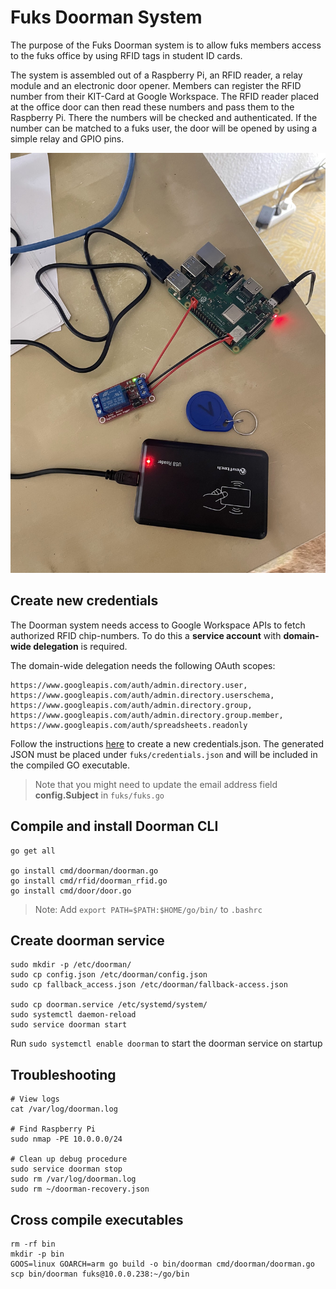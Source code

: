 # Fuks Doorman System

The purpose of the Fuks Doorman system is to allow fuks members access to the fuks office
by using RFID tags in student ID cards.

The system is assembled out of a Raspberry Pi, an RFID reader, a relay module and an electronic door opener.
Members can register the RFID number from their KIT-Card at Google Workspace.
The RFID reader placed at the office door can then read these numbers and pass them to the Raspberry Pi.
There the numbers will be checked and authenticated.
If the number can be matched to a fuks user, the door will be opened by using a simple relay and GPIO pins.

![Example](photo.jpg)

## Create new credentials

The Doorman system needs access to Google Workspace APIs to fetch authorized RFID chip-numbers.
To do this a **service account** with **domain-wide delegation** is required.

The domain-wide delegation needs the following OAuth scopes:

```
https://www.googleapis.com/auth/admin.directory.user,
https://www.googleapis.com/auth/admin.directory.userschema,
https://www.googleapis.com/auth/admin.directory.group,
https://www.googleapis.com/auth/admin.directory.group.member,
https://www.googleapis.com/auth/spreadsheets.readonly
````

Follow the
instructions [here](https://developers.google.com/workspace/guides/create-credentials#create_credentials_for_a_service_account)
to create a new credentials.json.
The generated JSON must be placed under ```fuks/credentials.json``` and will be included in the compiled GO executable.

> Note that you might need to update the email address field **config.Subject** in ```fuks/fuks.go```

## Compile and install Doorman CLI

```shell
go get all

go install cmd/doorman/doorman.go
go install cmd/rfid/doorman_rfid.go
go install cmd/door/door.go
```

> Note: Add ```export PATH=$PATH:$HOME/go/bin/``` to ```.bashrc```

## Create doorman service

```shell
sudo mkdir -p /etc/doorman/
sudo cp config.json /etc/doorman/config.json
sudo cp fallback_access.json /etc/doorman/fallback-access.json

sudo cp doorman.service /etc/systemd/system/
sudo systemctl daemon-reload
sudo service doorman start
```

Run ```sudo systemctl enable doorman``` to start the doorman service on startup

## Troubleshooting

```shell
# View logs
cat /var/log/doorman.log

# Find Raspberry Pi
sudo nmap -PE 10.0.0.0/24

# Clean up debug procedure
sudo service doorman stop
sudo rm /var/log/doorman.log
sudo rm ~/doorman-recovery.json
```

## Cross compile executables

```shell
rm -rf bin
mkdir -p bin
GOOS=linux GOARCH=arm go build -o bin/doorman cmd/doorman/doorman.go
scp bin/doorman fuks@10.0.0.238:~/go/bin
```
